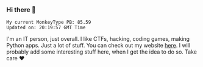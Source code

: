 ### Hi there 👋
<!-- PB START -->
```
My current MonkeyType PB: 85.59
Updated on: 20:19:57 GMT Time
```
<!-- PB END -->
I'm an IT person, just overall. I like CTFs, hacking, coding games, making Python apps. Just a lot of stuff.
You can check out my website [here](https://skill3472.github.io/).
I will probably add some interesting stuff here, when I get the idea to do so. Take care ❤️

